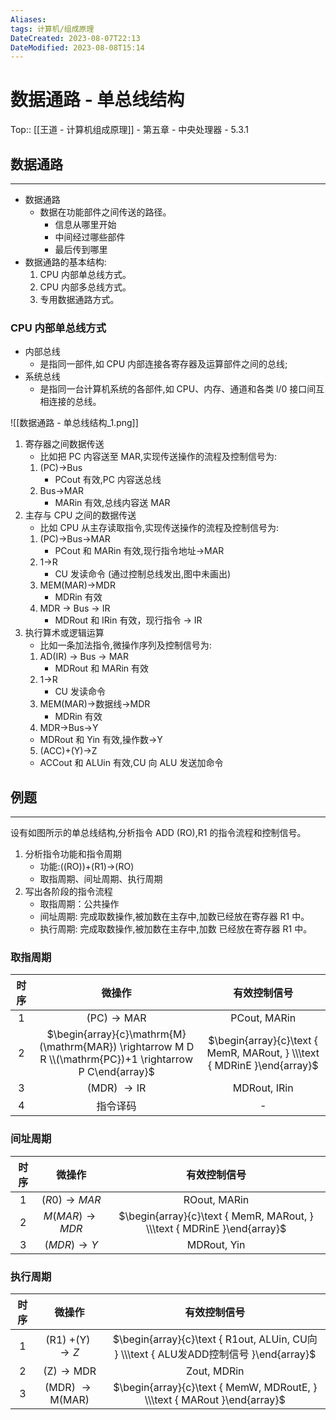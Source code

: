 ```yaml
---
Aliases: 
tags: 计算机/组成原理 
DateCreated: 2023-08-07T22:13
DateModified: 2023-08-08T15:14
---
```

# 数据通路 - 单总线结构

Top:: [[王道 - 计算机组成原理]] - 第五章 - 中央处理器 - 5.3.1

## 数据通路
---
- 数据通路
	- 数据在功能部件之间传送的路径。
		- 信息从哪里开始
		- 中间经过哪些部件
		- 最后传到哪里
- 数据通路的基本结构:
	1. CPU 内部单总线方式。
	2. CPU 内部多总线方式。
	3. 专用数据通路方式。

### CPU 内部单总线方式

- 内部总线
	- 是指同一部件,如 CPU 内部连接各寄存器及运算部件之间的总线;
- 系统总线
	- 是指同一台计算机系统的各部件,如 CPU、内存、通道和各类 l/0 接口间互相连接的总线。
 
![[数据通路 - 单总线结构_1.png]]

1. 寄存器之间数据传送
	- 比如把 PC 内容送至 MAR,实现传送操作的流程及控制信号为:
	1. (PC)→Bus
		- PCout 有效,PC 内容送总线
	2. Bus→MAR
		- MARin 有效,总线内容送 MAR
2. 主存与 CPU 之间的数据传送
	- 比如 CPU 从主存读取指令,实现传送操作的流程及控制信号为:
	1. (PC)→Bus→MAR
		- PCout 和 MARin 有效,现行指令地址→MAR
	2. 1→R
		- CU 发读命令 (通过控制总线发出,图中未画出)
	3. MEM(MAR)→MDR
		- MDRin 有效
	4. MDR -> Bus -> IR
		- MDRout 和 IRin 有效，现行指令 -> IR
  5. 执行算术或逻辑运算
	  - 比如一条加法指令,微操作序列及控制信号为:
	   1. AD(IR) -> Bus -> MAR
		   - MDRout 和 MARin 有效
	   2. 1→R
		   - CU 发读命令
	   3. MEM(MAR)→数据线→MDR
		   - MDRin 有效
	   4. MDR→Bus→Y
		- MDRout 和 Yin 有效,操作数→Y
	   5. (ACC)+(Y)→Z
		- ACCout 和 ALUin 有效,CU 向 ALU 发送加命令

## 例题
---
设有如图所示的单总线结构,分析指令 ADD (RO),R1 的指令流程和控制信号。

1. 分析指令功能和指令周期
	- 功能:((RO))+(R1)→(RO)
	- 取指周期、间址周期、执行周期
2. 写出各阶段的指令流程
	- 取指周期：公共操作
	- 间址周期: 完成取数操作,被加数在主存中,加数已经放在寄存器 R1 中。
	- 执行周期: 完成取数操作,被加数在主存中,加数 已经放在寄存器 R1 中。

### 取指周期

| 时序 | 微操作 | 有效控制信号 |
| :---: | :---: | :---: |
| 1 | $(\mathrm{PC}) \rightarrow \mathrm{MAR}$ | PCout, MARin |
| 2 | $\begin{array}{c}\mathrm{M}(\mathrm{MAR}) \rightarrow M D R \\(\mathrm{PC})+1 \rightarrow P C\end{array}$ | $\begin{array}{c}\text { MemR, MARout, } \\\text { MDRinE }\end{array}$ |
| 3 | (MDR) $\rightarrow \mathrm{IR}$ | MDRout, IRin |
| 4 | 指令译码 | - |

### 间址周期

| 时序 | 微操作 | 有效控制信号 |
| :---: | :---: | :---: |
| 1 | $(R 0) \rightarrow M A R$ | ROout, MARin |
| 2 | $M(M A R) \rightarrow M D R$ | $\begin{array}{c}\text { MemR, MARout, } \\\text { MDRinE }\end{array}$ |
| 3 | $(M D R) \rightarrow Y$ | MDRout, Yin |

### 执行周期

| 时序 | 微操作 | 有效控制信号 |
| :---: | :---: | :---: |
| 1 | (R1) $+(\mathrm{Y}) \rightarrow Z$ | $\begin{array}{c}\text { R1out, ALUin, CU向 } \\\text { ALU发ADD控制信号 }\end{array}$ |
| 2 | $(\mathrm{Z}) \rightarrow \mathrm{MDR}$ | Zout, MDRin |
| 3 | (MDR) $\rightarrow \mathrm{M}(\mathrm{MAR})$ | $\begin{array}{c}\text { MemW, MDRoutE, } \\\text { MARout }\end{array}$ |
